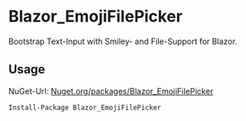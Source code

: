 # Blazor_EmojiFilePicker
Bootstrap Text-Input with Smiley- and File-Support for Blazor.

## Usage
NuGet-Url: [Nuget.org/packages/Blazor_EmojiFilePicker](https://www.nuget.org/packages/Blazor_EmojiFilePicker)

`Install-Package Blazor_EmojiFilePicker`


